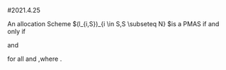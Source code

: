 #2021.4.25

An allocation Scheme $(l_{i,S})_{i \in S,S \subseteq N} $is a PMAS if and only if 

and

for all  and   ,where .
